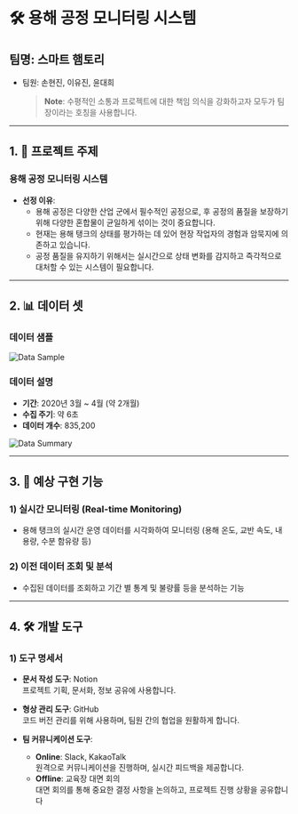 # 🛠️ 용해 공정 모니터링 시스템

## 팀명: 스마트 햄토리
- 팀원: 손현진, 이유진, 윤대희  
  > **Note**: 수평적인 소통과 프로젝트에 대한 책임 의식을 강화하고자 모두가 팀장이라는 호칭을 사용합니다.

---

## 1. 📌 프로젝트 주제

### 용해 공정 모니터링 시스템
- **선정 이유**:
    - 용해 공정은 다양한 산업 군에서 필수적인 공정으로, 후 공정의 품질을 보장하기 위해 다양한 혼합물이 균일하게 섞이는 것이 중요합니다.
    - 현재는 용해 탱크의 상태를 평가하는 데 있어 현장 작업자의 경험과 암묵지에 의존하고 있습니다.
    - 공정 품질을 유지하기 위해서는 실시간으로 상태 변화를 감지하고 즉각적으로 대처할 수 있는 시스템이 필요합니다.

---

## 2. 📊 데이터 셋

### 데이터 샘플
![Data Sample](https://prod-files-secure.s3.us-west-2.amazonaws.com/69712a5f-a9f7-4e77-b203-2e6dd919c10f/8780246a-8227-4264-be8c-ebe398a497ec/Untitled.png)

### 데이터 설명
- **기간**: 2020년 3월 ~ 4월 (약 2개월)
- **수집 주기**: 약 6초
- **데이터 개수**: 835,200

![Data Summary](https://prod-files-secure.s3.us-west-2.amazonaws.com/69712a5f-a9f7-4e77-b203-2e6dd919c10f/da22782d-ce56-40e6-bdb2-c87f2fa65e6f/Untitled.png)

---

## 3. 🎯 예상 구현 기능

### 1) 실시간 모니터링 (Real-time Monitoring)
- 용해 탱크의 실시간 운영 데이터를 시각화하여 모니터링 (용해 온도, 교반 속도, 내용량, 수분 함유량 등)

### 2) 이전 데이터 조회 및 분석
- 수집된 데이터를 조회하고 기간 별 통계 및 불량률 등을 분석하는 기능

---

## 4. 🛠️ 개발 도구

### 1) 도구 명세서
- **문서 작성 도구**: Notion  
  프로젝트 기획, 문서화, 정보 공유에 사용합니다.
  
- **형상 관리 도구**: GitHub  
  코드 버전 관리를 위해 사용하며, 팀원 간의 협업을 원활하게 합니다.

- **팀 커뮤니케이션 도구**:
  - **Online**: Slack, KakaoTalk  
    원격으로 커뮤니케이션을 진행하며, 실시간 피드백을 제공합니다.
  - **Offline**: 교육장 대면 회의  
    대면 회의를 통해 중요한 결정 사항을 논의하고, 프로젝트 진행 상황을 공유합니다
